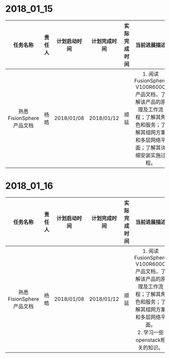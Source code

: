 # 2018_01_15

|任务名称    |责任人    |计划启动时间    |计划完成时间  |实际完成时间  |当前进展描述         |状态  |风险  |措施     |
|:----------:|:----:|:-------:|:-------:|:-------:|:-------------------:|:-----:|:-----:|:-----:|
熟悉FisionSphere产品文档  | 杨皓  | 2018/01/08 | 2018/01/12  |顺延  |1.  阅读FusionSphere V100R600C 产品文档，了解该产品的原理及工作流程；了解其角色和服务；了解其组网方案和多层网络平面；了解其详细安装实施过程。|    Open    |暂无  |暂无

# 2018_01_16

|任务名称    |责任人    |计划启动时间    |计划完成时间  |实际完成时间  |当前进展描述         |状态  |风险  |措施     |
|:----------:|:----:|:-------:|:-------:|:-------:|:-------------------:|:-----:|:-----:|:-----:|
熟悉FisionSphere产品文档  | 杨皓  | 2018/01/08 | 2018/01/12  |顺延  | 1.  阅读FusionSphere V100R600C 产品文档，了解该产品的原理及工作流程；了解其角色和服务；了解其组网方案和多层网络平面。<br> 2.  学习一些openstack相关的知识。|    Open    |暂无  |暂无
